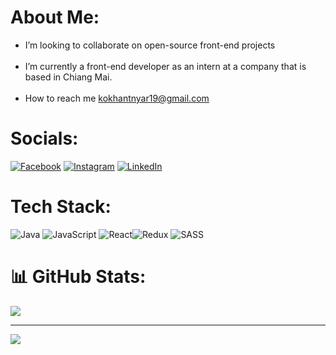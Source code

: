 # About Me:
- I’m looking to collaborate on open-source front-end projects<br><br>
- I’m currently a front-end developer as an intern at a company that is based in Chiang Mai.<br><br>
- How to reach me kokhantnyar19@gmail.com<br>


# Socials:
[![Facebook](https://img.shields.io/badge/Facebook-%231877F2.svg?logo=Facebook&logoColor=white)](https://facebook.com/khantnyar.koko.16) [![Instagram](https://img.shields.io/badge/Instagram-%23E4405F.svg?logo=Instagram&logoColor=white)](https://instagram.com/knkk_2002) [![LinkedIn](https://img.shields.io/badge/LinkedIn-%230077B5.svg?logo=linkedin&logoColor=white)](https://linkedin.com/in/khant-nyar-ko-ko-b993b3195)

# Tech Stack:
![Java](https://img.shields.io/badge/java-%23ED8B00.svg?style=flat&logo=openjdk&logoColor=white) ![JavaScript](https://img.shields.io/badge/javascript-%23323330.svg?style=flat&logo=javascript&logoColor=%23F7DF1E) ![React](https://img.shields.io/badge/react-%2320232a.svg?style=flat&logo=react&logoColor=%2361DAFB)![Redux](https://img.shields.io/badge/redux-%23593d88.svg?style=flat&logo=redux&logoColor=white) ![SASS](https://img.shields.io/badge/SASS-hotpink.svg?style=flat&logo=SASS&logoColor=white)

# 📊 GitHub Stats:
![](https://github-readme-stats.vercel.app/api/top-langs/?username=Khant-Nyar-Ko-Ko&theme=dark&hide_border=false&include_all_commits=true&count_private=false&layout=compact)

---
[![](https://visitcount.itsvg.in/api?id=Khant-Nyar-Ko-Ko&icon=5&color=3)](https://visitcount.itsvg.in)

<!-- Proudly created with GPRM ( https://gprm.itsvg.in ) -->
